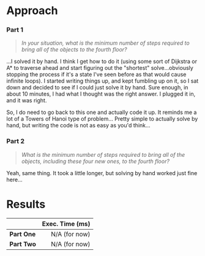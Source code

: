 # Approach
### Part 1
> _In your situation, what is the minimum number of steps required to bring all of the objects to the fourth floor?_

...I solved it by hand. I think I get how to do it (using some sort of Dijkstra or A* to traverse ahead and start figuring
out the "shortest" solve...obviously stopping the process if it's a state I've seen before as that would cause infinite loops).
I started writing things up, and kept fumbling up on it, so I sat down and decided to see
if I could just solve it by hand. Sure enough, in about 10 minutes, I had what I thought was the right answer. I plugged it
in, and it was right.

So, I do need to go back to this one and actually code it up. It reminds me a lot of a Towers of Hanoi type of problem...
Pretty simple to actually solve by hand, but writing the code is not as easy as you'd think...

### Part 2
> _What is the minimum number of steps required to bring all of the objects, including these four new ones, to the fourth floor?_

Yeah, same thing. It took a little longer, but solving by hand worked just fine here...

# Results

|              | Exec. Time (ms) |
|--------------|----------------:|
| **Part One** |   N/A (for now) |
| **Part Two** |   N/A (for now) |

